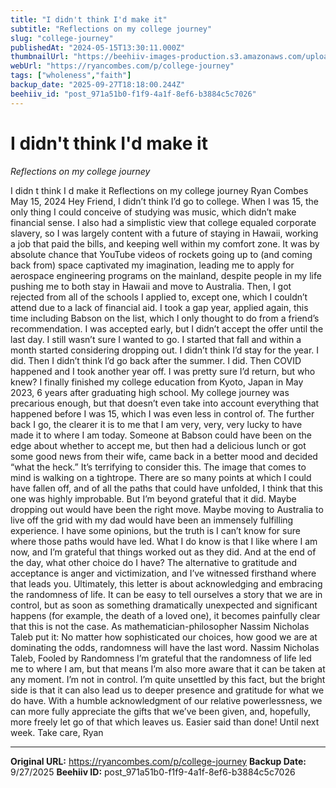 ```yaml
---
title: "I didn't think I'd make it"
subtitle: "Reflections on my college journey"
slug: "college-journey"
publishedAt: "2024-05-15T13:30:11.000Z"
thumbnailUrl: "https://beehiiv-images-production.s3.amazonaws.com/uploads/asset/file/66b2e648-a07b-4bee-a734-b19dd6b7e77e/sean-benesh-vfJPtNFGfVs-unsplash.jpg?t=1715741461"
webUrl: "https://ryancombes.com/p/college-journey"
tags: ["wholeness","faith"]
backup_date: "2025-09-27T18:18:00.244Z"
beehiiv_id: "post_971a51b0-f1f9-4a1f-8ef6-b3884c5c7026"
---
```


# I didn't think I'd make it

*Reflections on my college journey*



I didn t think I d make it Reflections on my college journey Ryan Combes May 15, 2024 Hey Friend, I didn’t think I’d go to college. When I was 15, the only thing I could conceive of studying was music, which didn’t make financial sense. I also had a simplistic view that college equaled corporate slavery, so I was largely content with a future of staying in Hawaii, working a job that paid the bills, and keeping well within my comfort zone. It was by absolute chance that YouTube videos of rockets going up to (and coming back from) space captivated my imagination, leading me to apply for aerospace engineering programs on the mainland, despite people in my life pushing me to both stay in Hawaii and move to Australia. Then, I got rejected from all of the schools I applied to, except one, which I couldn’t attend due to a lack of financial aid. I took a gap year, applied again, this time including Babson on the list, which I only thought to do from a friend’s recommendation. I was accepted early, but I didn’t accept the offer until the last day. I still wasn’t sure I wanted to go. I started that fall and within a month started considering dropping out. I didn’t think I’d stay for the year. I did. Then I didn’t think I’d go back after the summer. I did. Then COVID happened and I took another year off. I was pretty sure I’d return, but who knew? I finally finished my college education from Kyoto, Japan in May 2023, 6 years after graduating high school. My college journey was precarious enough, but that doesn’t even take into account everything that happened before I was 15, which I was even less in control of. The further back I go, the clearer it is to me that I am very, very, very lucky to have made it to where I am today. Someone at Babson could have been on the edge about whether to accept me, but then had a delicious lunch or got some good news from their wife, came back in a better mood and decided “what the heck.” It’s terrifying to consider this. The image that comes to mind is walking on a tightrope. There are so many points at which I could have fallen off, and of all the paths that could have unfolded, I think that this one was highly improbable. But I’m beyond grateful that it did. Maybe dropping out would have been the right move. Maybe moving to Australia to live off the grid with my dad would have been an immensely fulfilling experience. I have some opinions, but the truth is I can’t know for sure where those paths would have led. What I do know is that I like where I am now, and I’m grateful that things worked out as they did. And at the end of the day, what other choice do I have? The alternative to gratitude and acceptance is anger and victimization, and I’ve witnessed firsthand where that leads you. Ultimately, this letter is about acknowledging and embracing the randomness of life. It can be easy to tell ourselves a story that we are in control, but as soon as something dramatically unexpected and significant happens (for example, the death of a loved one), it becomes painfully clear that this is not the case. As mathematician-philosopher Nassim Nicholas Taleb put it: No matter how sophisticated our choices, how good we are at dominating the odds, randomness will have the last word. Nassim Nicholas Taleb, Fooled by Randomness I’m grateful that the randomness of life led me to where I am, but that means I’m also more aware that it can be taken at any moment. I’m not in control. I’m quite unsettled by this fact, but the bright side is that it can also lead us to deeper presence and gratitude for what we do have. With a humble acknowledgment of our relative powerlessness, we can more fully appreciate the gifts that we’ve been given, and, hopefully, more freely let go of that which leaves us. Easier said than done! Until next week. Take care, Ryan

---

**Original URL:** https://ryancombes.com/p/college-journey
**Backup Date:** 9/27/2025
**Beehiiv ID:** post_971a51b0-f1f9-4a1f-8ef6-b3884c5c7026
